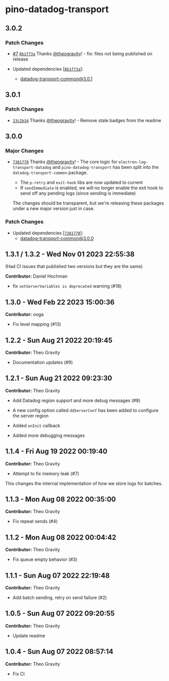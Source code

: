 # pino-datadog-transport

## 3.0.2

### Patch Changes

- [#7](https://github.com/theogravity/datadog-transports/pull/7) [`8b1f73a`](https://github.com/theogravity/datadog-transports/commit/8b1f73ab5faec95459ab22a1dcb350997caf7c6c) Thanks [@theogravity](https://github.com/theogravity)! - fix: files not being published on release

- Updated dependencies [[`8b1f73a`](https://github.com/theogravity/datadog-transports/commit/8b1f73ab5faec95459ab22a1dcb350997caf7c6c)]:
  - datadog-transport-common@3.0.1

## 3.0.1

### Patch Changes

- [`23c2b34`](https://github.com/theogravity/datadog-transports/commit/23c2b347b6e76f3696cb8a41efa2554c8a4d4aca) Thanks [@theogravity](https://github.com/theogravity)! - Remove stale badges from the readme

## 3.0.0

### Major Changes

- [`7381770`](https://github.com/theogravity/datadog-transports/commit/738177094e4e776c6ba554f738b6cd5f96e17c04) Thanks [@theogravity](https://github.com/theogravity)! - The core logic for `electron-log-transport-datadog` and `pino-datadog-transport`
  has been split into the `datadog-transport-common` package.

  - The `p-retry` and `exit-hook` libs are now updated to current
  - If `sendImmediate` is enabled, we will no longer enable the exit hook to send
    off any pending logs (since sending is immediate)

  The changes should be transparent, but we're releasing these
  packages under a new major version just in case.

### Patch Changes

- Updated dependencies [[`7381770`](https://github.com/theogravity/datadog-transports/commit/738177094e4e776c6ba554f738b6cd5f96e17c04)]:
  - datadog-transport-common@3.0.0

## 1.3.1 / 1.3.2 - Wed Nov 01 2023 22:55:38

(Had CI issues that published two versions but they are the same)

**Contributor:** Daniel Hochman

- fix `setServerVariables is deprecated` warning (#18)

## 1.3.0 - Wed Feb 22 2023 15:00:36

**Contributor:** ooga

- Fix level mapping (#13)

## 1.2.2 - Sun Aug 21 2022 20:19:45

**Contributor:** Theo Gravity

- Documentation updates (#9)

## 1.2.1 - Sun Aug 21 2022 09:23:30

**Contributor:** Theo Gravity

- Add Datadog region support and more debug messages (#8)

- A new config option called `ddServerConf` has been added to configure the server region
- Added `onInit` callback
- Added more debugging messages

## 1.1.4 - Fri Aug 19 2022 00:19:40

**Contributor:** Theo Gravity

- Attempt to fix memory leak (#7)

This changes the internal implementation of how we store logs for batches.

## 1.1.3 - Mon Aug 08 2022 00:35:00

**Contributor:** Theo Gravity

- Fix repeat sends (#4)

## 1.1.2 - Mon Aug 08 2022 00:04:42

**Contributor:** Theo Gravity

- Fix queue empty behavior (#3)

## 1.1.1 - Sun Aug 07 2022 22:19:48

**Contributor:** Theo Gravity

- Add batch sending, retry on send failure (#2)

## 1.0.5 - Sun Aug 07 2022 09:20:55

**Contributor:** Theo Gravity

- Update readme

## 1.0.4 - Sun Aug 07 2022 08:57:14

**Contributor:** Theo Gravity

- Fix CI
